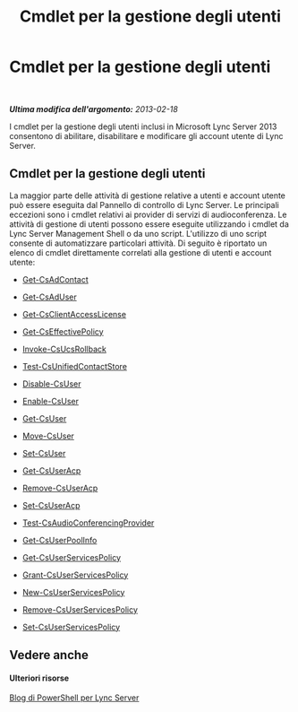 ﻿---
title: Cmdlet per la gestione degli utenti
TOCTitle: Cmdlet per la gestione degli utenti
ms:assetid: 85312f3f-28e8-421c-b94c-e6ead1f5f755
ms:mtpsurl: https://technet.microsoft.com/it-it/library/Gg398677(v=OCS.15)
ms:contentKeyID: 49301205
ms.date: 08/24/2015
mtps_version: v=OCS.15
ms.translationtype: HT
---

# Cmdlet per la gestione degli utenti

 

_**Ultima modifica dell'argomento:** 2013-02-18_

I cmdlet per la gestione degli utenti inclusi in Microsoft Lync Server 2013 consentono di abilitare, disabilitare e modificare gli account utente di Lync Server.

## Cmdlet per la gestione degli utenti

La maggior parte delle attività di gestione relative a utenti e account utente può essere eseguita dal Pannello di controllo di Lync Server. Le principali eccezioni sono i cmdlet relativi ai provider di servizi di audioconferenza. Le attività di gestione di utenti possono essere eseguite utilizzando i cmdlet da Lync Server Management Shell o da uno script. L'utilizzo di uno script consente di automatizzare particolari attività. Di seguito è riportato un elenco di cmdlet direttamente correlati alla gestione di utenti e account utente:

  -   
    [Get-CsAdContact](https://docs.microsoft.com/en-us/powershell/module/skype/Get-CsAdContact)

  -   
    [Get-CsAdUser](https://docs.microsoft.com/en-us/powershell/module/skype/Get-CsAdUser)

  - [Get-CsClientAccessLicense](https://docs.microsoft.com/en-us/powershell/module/skype/Get-CsClientAccessLicense)

  - [Get-CsEffectivePolicy](https://docs.microsoft.com/en-us/powershell/module/skype/Get-CsEffectivePolicy)

  - [Invoke-CsUcsRollback](https://docs.microsoft.com/en-us/powershell/module/skype/Invoke-CsUcsRollback)

  - [Test-CsUnifiedContactStore](https://docs.microsoft.com/en-us/powershell/module/skype/Test-CsUnifiedContactStore)

  -   
    [Disable-CsUser](https://docs.microsoft.com/en-us/powershell/module/skype/Disable-CsUser)

  -   
    [Enable-CsUser](https://docs.microsoft.com/en-us/powershell/module/skype/Enable-CsUser)

  -   
    [Get-CsUser](https://docs.microsoft.com/en-us/powershell/module/skype/Get-CsUser)

  -   
    [Move-CsUser](https://docs.microsoft.com/en-us/powershell/module/skype/Move-CsUser)

  -   
    [Set-CsUser](https://docs.microsoft.com/en-us/powershell/module/skype/Set-CsUser)

  -   
    [Get-CsUserAcp](https://docs.microsoft.com/en-us/powershell/module/skype/Get-CsUserAcp)

  -   
    [Remove-CsUserAcp](https://docs.microsoft.com/en-us/powershell/module/skype/Remove-CsUserAcp)

  -   
    [Set-CsUserAcp](https://docs.microsoft.com/en-us/powershell/module/skype/Set-CsUserAcp)

  -   
    [Test-CsAudioConferencingProvider](https://docs.microsoft.com/en-us/powershell/module/skype/Test-CsAudioConferencingProvider)

  -   
    [Get-CsUserPoolInfo](https://docs.microsoft.com/en-us/powershell/module/skype/Get-CsUserPoolInfo)

  - [Get-CsUserServicesPolicy](https://docs.microsoft.com/en-us/powershell/module/skype/Get-CsUserServicesPolicy)

  - [Grant-CsUserServicesPolicy](https://docs.microsoft.com/en-us/powershell/module/skype/Grant-CsUserServicesPolicy)

  - [New-CsUserServicesPolicy](https://docs.microsoft.com/en-us/powershell/module/skype/New-CsUserServicesPolicy)

  - [Remove-CsUserServicesPolicy](https://docs.microsoft.com/en-us/powershell/module/skype/Remove-CsUserServicesPolicy)

  - [Set-CsUserServicesPolicy](https://docs.microsoft.com/en-us/powershell/module/skype/Set-CsUserServicesPolicy)

## Vedere anche

#### Ulteriori risorse

[Blog di PowerShell per Lync Server](http://go.microsoft.com/fwlink/?linkid=203150%26clcid=0x410)


